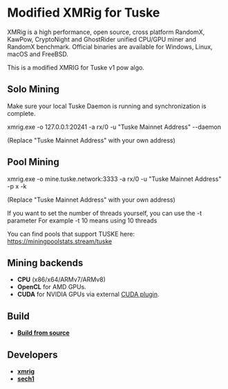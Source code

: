 # Modified XMRig for Tuske

XMRig is a high performance, open source, cross platform RandomX, KawPow, CryptoNight and GhostRider unified CPU/GPU miner and RandomX benchmark. Official binaries are available for Windows, Linux, macOS and FreeBSD.

This is a modified XMRIG for Tuske v1 pow algo.

## Solo Mining

Make sure your local Tuske Daemon is running and synchronization is complete.

xmrig.exe -o 127.0.0.1:20241 -a rx/0 -u "Tuske Mainnet Address" --daemon

(Replace "Tuske Mainnet Address" with your own address)

## Pool Mining

xmrig.exe -o mine.tuske.network:3333 -a rx/0 -u "Tuske Mainnet Address" -p x -k

(Replace "Tuske Mainnet Address" with your own address)

If you want to set the number of threads yourself, you can use the -t parameter
For example 
-t 10 
means using 10 threads

You can find pools that support TUSKE here:
https://miningpoolstats.stream/tuske

## Mining backends
- **CPU** (x86/x64/ARMv7/ARMv8)
- **OpenCL** for AMD GPUs.
- **CUDA** for NVIDIA GPUs via external [CUDA plugin](https://github.com/MoneroOcean/xmrig-cuda).

## Build

* **[Build from source](https://xmrig.com/docs/miner/build)**



## Developers
* **[xmrig](https://github.com/xmrig)**
* **[sech1](https://github.com/SChernykh)**


